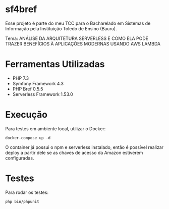 # sf4bref
Esse projeto é parte do meu TCC para o Bacharelado em Sistemas de Informação pela Instituição Toledo de Ensino (Bauru).

Tema: ANÁLISE DA ARQUITETURA SERVERLESS E COMO ELA PODE TRAZER BENEFÍCIOS À APLICAÇÕES MODERNAS USANDO AWS LAMBDA

# Ferramentas Utilizadas

- PHP 7.3
- Symfony Framework 4.3
- PHP Bref 0.5.5
- Serverless Framework 1.53.0

# Execução

Para testes em ambiente local, utilizar o Docker:

`docker-compose up -d`

O container já possui o npm e serverless instalado, então é possível realizar deploy a partir dele se as chaves de acesso da Amazon estiverem configuradas.

# Testes

Para rodar os testes:

`php bin/phpunit`

